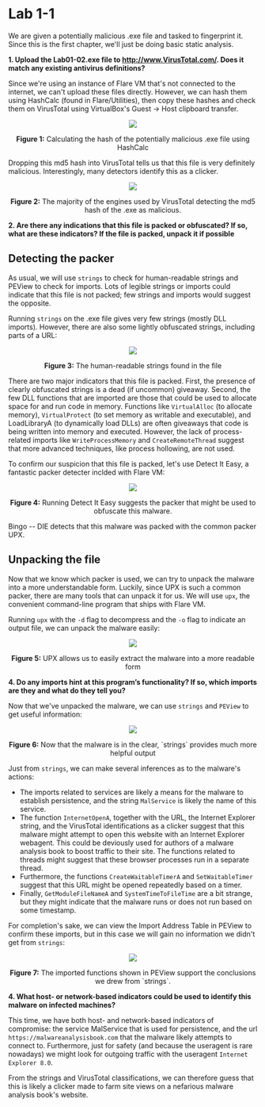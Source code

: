 # Lab 1-1

We are given a potentially malicious .exe file and tasked to fingerprint it. Since this is the first chapter, we'll just be doing basic static
analysis.

**1. Upload the Lab01-02.exe file to http://www.VirusTotal.com/. Does it match any existing antivirus definitions?**

Since we're using an instance of Flare VM that's not connected to the internet, we can't upload these files directly. However, we can hash them using
HashCalc (found in Flare/Utilities), then copy these hashes and check them on VirusTotal using VirtualBox's Guest -> Host clipboard transfer.

<p align="center">
  <img src="https://user-images.githubusercontent.com/86139991/161679931-19d02a1c-94c4-4f1a-922b-1de65614b7bb.PNG"/>
</p>

<p align="center">
  <b>Figure 1:</b> Calculating the hash of the potentially malicious .exe file using HashCalc
</p>

Dropping this md5 hash into VirusTotal tells us that this file is very definitely malicious. Interestingly, many detectors identify this as a clicker.

<p align="center">
  <img src="https://user-images.githubusercontent.com/86139991/161680015-07d7f6da-c5dc-4206-b76e-de211e9638c8.PNG"/>
</p>

<p align="center">
  <b>Figure 2:</b> The majority of the engines used by VirusTotal detecting the md5 hash of the .exe as malicious.
</p>

**2. Are there any indications that this file is packed or obfuscated? If so, what are these indicators? If the file is packed, unpack it if possible**

## Detecting the packer

As usual, we will use `strings` to check for human-readable strings and PEView to check for imports. Lots of legible strings or imports could indicate that
this file is not packed; few strings and imports would suggest the opposite.

Running `strings` on the .exe file gives very few strings (mostly DLL imports). However, there are also some lightly obfuscated strings, 
including parts of a URL:

<p align="center">
  <img src="https://user-images.githubusercontent.com/86139991/161680691-724c2d90-1d20-4984-9a6c-60fe32de5a0d.png"/>
</p>

<p align="center">
  <b>Figure 3:</b> The human-readable strings found in the file
</p>

There are two major indicators that this file is packed. First, the presence of clearly obfuscated strings is a dead (if uncommon) giveaway. Second, the few
DLL functions that are imported are those that could be used to allocate space for and run code in memory. Functions like `VirtualAlloc` 
(to allocate memory), `VirtualProtect` (to set memory as writable and executable), and LoadLibraryA (to dynamically load DLLs) are often giveaways that
code is being written into memory and executed. However, the lack of process-related imports like `WriteProcessMemory` and `CreateRemoteThread` suggest
that more advanced techniques, like process hollowing, are not used.

To confirm our suspicion that this file is packed, let's use Detect It Easy, a fantastic packer detecter inclded with Flare VM:

<p align="center">
  <img src="https://user-images.githubusercontent.com/86139991/161681283-2184c952-ad6a-4e45-baa0-be3578177410.PNG"/>
</p>

<p align="center">
  <b>Figure 4:</b> Running Detect It Easy suggests the packer that might be used to obfuscate this malware.
</p>

Bingo -- DIE detects that this malware was packed with the common packer UPX.

## Unpacking the file

Now that we know which packer is used, we can try to unpack the malware into a more understandable form. Luckily, since UPX is such a common packer,
there are many tools that can unpack it for us. We will use `upx`, the convenient command-line program that ships with Flare VM.

Running `upx` with the `-d` flag to decompress and the `-o` flag to indicate an output file, we can unpack the malware easily:

<p align="center">
  <img src="https://user-images.githubusercontent.com/86139991/161682016-7cef1bba-5f9c-4ab6-a9b3-fae500c64361.PNG"/>
</p>

<p align="center">
  <b>Figure 5:</b> UPX allows us to easily extract the malware into a more readable form
</p>

**4. Do any imports hint at this program’s functionality? If so, which imports are they and what do they tell you?**

Now that we've unpacked the malware, we can use `strings` and `PEView` to get useful information:

<p align="center">
  <img src="https://user-images.githubusercontent.com/86139991/161682668-b01dee96-8f5f-4903-8c81-ec789ff906ea.PNG"/>
</p>

<p align="center">
  <b>Figure 6:</b> Now that the malware is in the clear, `strings` provides much more helpful output
</p>

Just from `strings`, we can make several inferences as to the malware's actions:

- The imports related to services are likely a means for the malware to establish persistence, and the string `MalService` is likely the name of this
service. 
- The function `InternetOpenA`, together with the URL, the Internet Explorer string, and the VirusTotal identifications as a clicker suggest that this
malware might attempt to open this website with an Internet Explorer webagent. This could be deviously used for authors of a malware analysis book to
boost traffic to their site. The functions related to threads might suggest that these browser processes run in a separate thread.
- Furthermore, the functions `CreateWaitableTimerA` and `SetWaitableTimer` suggest that this URL might be opened repeatedly based on a timer.
- Finally, `GetModuleFileNameA` and `SystemTimeToFileTime` are a bit strange, but they might indicate that the malware runs or does not run based on some
timestamp.

For completion's sake, we can view the Import Address Table in PEView to confirm these imports, but in this case we will gain no information we didn't get
from `strings`:

<p align="center">
  <img src="https://user-images.githubusercontent.com/86139991/161683510-842d4ad8-319d-4140-9d51-ad44dcc6f56b.PNG"/>
</p>

<p align="center">
  <b>Figure 7:</b> The imported functions shown in PEView support the conclusions we drew from `strings`.
</p>

**4. What host- or network-based indicators could be used to identify this malware on infected machines?**

This time, we have both host- and network-based indicators of compromise: the service MalService that is used for persistence, and the url
`https://malwareanalysisbook.com` that the malware likely attempts to connect to. Furthermore, just for safety (and because the useragent is rare nowadays)
we might look for outgoing traffic with the useragent `Internet Explorer 8.0`.

From the strings and VirusTotal classifications, we can therefore guess that this is likely a clicker made to farm site views on a nefarious malware
analysis book's website.
